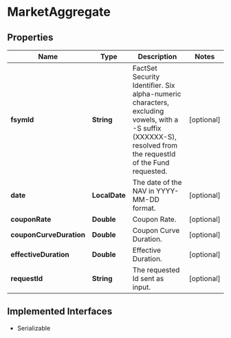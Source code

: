 

# MarketAggregate


## Properties

Name | Type | Description | Notes
------------ | ------------- | ------------- | -------------
**fsymId** | **String** | FactSet Security Identifier. Six alpha-numeric characters, excluding vowels, with a -S suffix (XXXXXX-S), resolved from the requestId of the Fund requested. |  [optional]
**date** | **LocalDate** | The date of the NAV in YYYY-MM-DD format. |  [optional]
**couponRate** | **Double** | Coupon Rate. |  [optional]
**couponCurveDuration** | **Double** | Coupon Curve Duration. |  [optional]
**effectiveDuration** | **Double** | Effective Duration. |  [optional]
**requestId** | **String** | The requested Id sent as input. |  [optional]


## Implemented Interfaces

* Serializable


